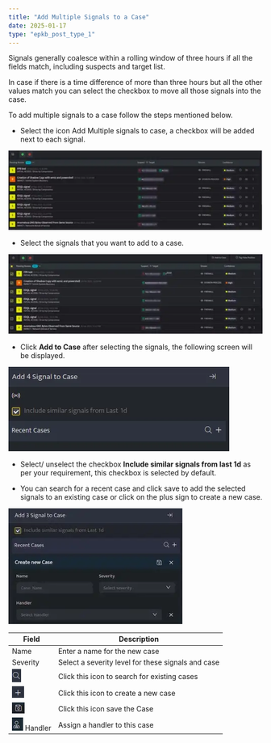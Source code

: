 ```yaml
---
title: "Add Multiple Signals to a Case"
date: 2025-01-17
type: "epkb_post_type_1"
---
```


Signals generally coalesce within a rolling window of three hours if all the fields match, including suspects and target list.

In case if there is a time difference of more than three hours but all the other values match you can select the checkbox to move all those signals into the case.

To add multiple signals to a case follow the steps mentioned below.

- Select the icon Add Multiple signals to case, a checkbox will be added next to each signal.

![image 1-Dec-07-2023-12-43-38-0357-PM](./add-multiple-signal-img/Add-Multiple-Signals-to-a-Case-1.webp)

- Select the signals that you want to add to a case.

![image 2-Dec-07-2023-12-43-48-2856-PM](./add-multiple-signal-img/Add-Multiple-Signals-to-a-Case-2.webp)

- Click **Add to Case** after selecting the signals, the following screen will be displayed.

![image 3-Dec-07-2023-12-43-59-9501-PM](./add-multiple-signal-img/Add-Multiple-Signals-to-a-Case-3.webp)

- Select/ unselect the checkbox **Include similar signals from last 1d** as per your requirement, this checkbox is selected by default.

- You can search for a recent case and click save to add the selected signals to an existing case or click on the plus sign to create a new case.

![image 4-Dec-07-2023-12-44-11-7267-PM](./add-multiple-signal-img/Add-Multiple-Signals-to-a-Case-4.webp)

| **Field** | **Description** |
| --- | --- |
| Name | Enter a name for the new case |
| Severity | Select a severity level for these signals and case |
| ![image 5-Dec-07-2023-12-44-24-8524-PM](./add-multiple-signal-img/Add-Multiple-Signals-to-a-Case-5.webp) | Click this icon to search for existing cases |
| ![image 6-Dec-07-2023-12-44-43-4071-PM](./add-multiple-signal-img/Add-Multiple-Signals-to-a-Case-6.webp) | Click this icon to create a new case |
| ![image 7-Dec-07-2023-12-44-59-6395-PM](./add-multiple-signal-img/Add-Multiple-Signals-to-a-Case-7.webp) | Click this icon save the Case |
| ![image 8-Dec-07-2023-12-45-19-1811-PM](./add-multiple-signal-img/Add-Multiple-Signals-to-a-Case-8.webp)   Handler | Assign a handler to this case |
